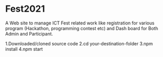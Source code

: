 # Fest2021
A Web site to manage ICT Fest related work like registration for various program (Hackathon, programming contest etc) and Dash board for Both Admin and Participant.


1.Downloaded/cloned source code
2.cd your-destination-folder
3.npm install 
4.npm start 
